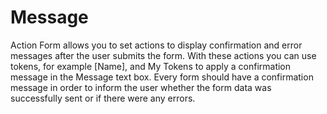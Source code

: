 # Message

Action Form allows you to set actions to display confirmation and error messages after the user submits the form. With these actions you can use tokens, for example \[Name\], and My Tokens to apply a confirmation message in the Message text box. Every form should have a confirmation message in order to inform the user whether the form data was successfully sent or if there were any errors.
